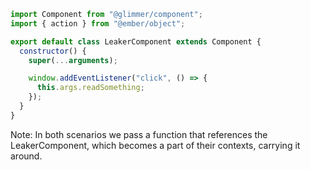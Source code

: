 ```js
import Component from "@glimmer/component";
import { action } from "@ember/object";

export default class LeakerComponent extends Component {
  constructor() {
    super(...arguments);

    window.addEventListener("click", () => {
      this.args.readSomething;
    });
  }
}
```

Note:
In both scenarios we pass a function that references the LeakerComponent, which becomes a part of their contexts, carrying it around.
